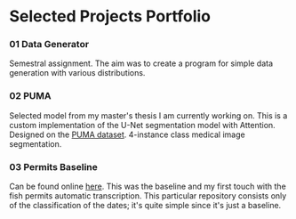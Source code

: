 # Selected Projects Portfolio

### 01 Data Generator
Semestral assignment. The aim was to create a program for simple data generation with various distributions.

### 02 PUMA
Selected model from my master's thesis I am currently working on. This is a custom implementation of the U-Net segmentation model with Attention. Designed on the [PUMA dataset](https://puma.grand-challenge.org). 4-instance class medical image segmentation.

### 03 Permits Baseline
Can be found online [here](https://gitlab.fit.cvut.cz/mullevo3/mvi-sp). This was the baseline and my first touch with the fish permits automatic transcription. This particular repository consists only of the classification of the dates; it's quite simple since it's just a baseline.
